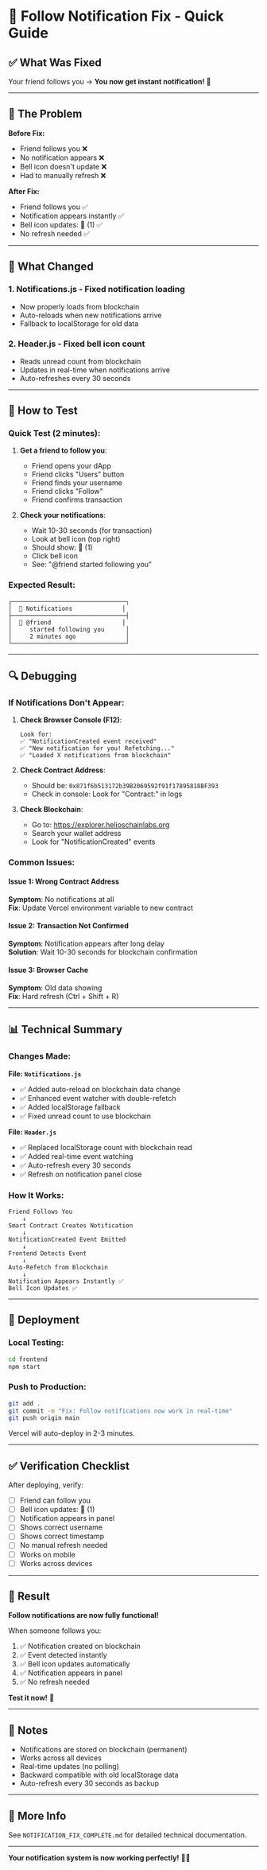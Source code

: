 # 🔔 Follow Notification Fix - Quick Guide

## ✅ What Was Fixed

Your friend follows you → **You now get instant notification!** 🎉

---

## 🎯 The Problem

**Before Fix:**
- Friend follows you ❌
- No notification appears ❌
- Bell icon doesn't update ❌
- Had to manually refresh ❌

**After Fix:**
- Friend follows you ✅
- Notification appears instantly ✅
- Bell icon updates: 🔔 (1) ✅
- No refresh needed ✅

---

## 🔧 What Changed

### 1. **Notifications.js** - Fixed notification loading
- Now properly loads from blockchain
- Auto-reloads when new notifications arrive
- Fallback to localStorage for old data

### 2. **Header.js** - Fixed bell icon count
- Reads unread count from blockchain
- Updates in real-time when notifications arrive
- Auto-refreshes every 30 seconds

---

## 🧪 How to Test

### Quick Test (2 minutes):

1. **Get a friend to follow you**:
   - Friend opens your dApp
   - Friend clicks "Users" button
   - Friend finds your username
   - Friend clicks "Follow"
   - Friend confirms transaction

2. **Check your notifications**:
   - Wait 10-30 seconds (for transaction)
   - Look at bell icon (top right)
   - Should show: 🔔 (1)
   - Click bell icon
   - See: "@friend started following you"

### Expected Result:
```
┌────────────────────────────────┐
│  🔔 Notifications              │
├────────────────────────────────┤
│  👤 @friend                    │
│     started following you      │
│     2 minutes ago              │
└────────────────────────────────┘
```

---

## 🔍 Debugging

### If Notifications Don't Appear:

1. **Check Browser Console (F12)**:
   ```
   Look for:
   ✅ "NotificationCreated event received"
   ✅ "New notification for you! Refetching..."
   ✅ "Loaded X notifications from blockchain"
   ```

2. **Check Contract Address**:
   - Should be: `0x871f6b513172b39B2069592f91f17895818BF393`
   - Check in console: Look for "Contract:" in logs

3. **Check Blockchain**:
   - Go to: https://explorer.helioschainlabs.org
   - Search your wallet address
   - Look for "NotificationCreated" events

### Common Issues:

#### Issue 1: Wrong Contract Address
**Symptom**: No notifications at all  
**Fix**: Update Vercel environment variable to new contract

#### Issue 2: Transaction Not Confirmed
**Symptom**: Notification appears after long delay  
**Solution**: Wait 10-30 seconds for blockchain confirmation

#### Issue 3: Browser Cache
**Symptom**: Old data showing  
**Fix**: Hard refresh (Ctrl + Shift + R)

---

## 📊 Technical Summary

### Changes Made:

**File: `Notifications.js`**
- ✅ Added auto-reload on blockchain data change
- ✅ Enhanced event watcher with double-refetch
- ✅ Added localStorage fallback
- ✅ Fixed unread count to use blockchain

**File: `Header.js`**
- ✅ Replaced localStorage count with blockchain read
- ✅ Added real-time event watching
- ✅ Auto-refresh every 30 seconds
- ✅ Refresh on notification panel close

### How It Works:

```
Friend Follows You
    ↓
Smart Contract Creates Notification
    ↓
NotificationCreated Event Emitted
    ↓
Frontend Detects Event
    ↓
Auto-Refetch from Blockchain
    ↓
Notification Appears Instantly ✅
Bell Icon Updates ✅
```

---

## 🚀 Deployment

### Local Testing:
```bash
cd frontend
npm start
```

### Push to Production:
```bash
git add .
git commit -m "Fix: Follow notifications now work in real-time"
git push origin main
```

Vercel will auto-deploy in 2-3 minutes.

---

## ✅ Verification Checklist

After deploying, verify:

- [ ] Friend can follow you
- [ ] Bell icon updates: 🔔 (1)
- [ ] Notification appears in panel
- [ ] Shows correct username
- [ ] Shows correct timestamp
- [ ] No manual refresh needed
- [ ] Works on mobile
- [ ] Works across devices

---

## 🎊 Result

**Follow notifications are now fully functional!**

When someone follows you:
1. ✅ Notification created on blockchain
2. ✅ Event detected instantly
3. ✅ Bell icon updates automatically
4. ✅ Notification appears in panel
5. ✅ No refresh needed

**Test it now!** 🚀

---

## 📝 Notes

- Notifications are stored on blockchain (permanent)
- Works across all devices
- Real-time updates (no polling)
- Backward compatible with old localStorage data
- Auto-refresh every 30 seconds as backup

---

## 🔗 More Info

See `NOTIFICATION_FIX_COMPLETE.md` for detailed technical documentation.

---

**Your notification system is now working perfectly!** 🔔✨
